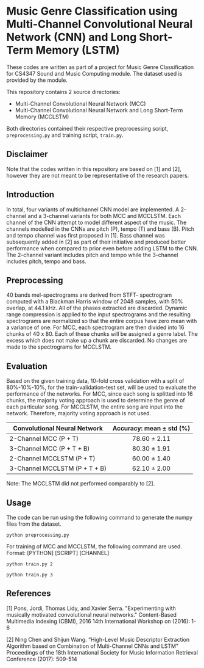# Music Genre Classification using Multi-Channel Convolutional Neural Network (CNN) and Long Short-Term Memory (LSTM)
These codes are written as part of a project for Music Genre Classification for CS4347 Sound and Music Computing module. The dataset used is provided by the module. 

This repository contains 2 source directories:
* Multi-Channel Convolutional Neural Network (MCC)
* Multi-Channel Convolutional Neural Network and Long Short-Term Memory (MCCLSTM)

Both directories contained their respective preprocessing script, `preprocessing.py` and training script, `train.py`.

## Disclaimer
Note that the codes written in this repository are based on [1] and [2], however they are not meant to be representative of the research papers.

## Introduction
In total, four variants of multichannel CNN model are implemented. A 2-channel and a 3-channel variants for both MCC and MCCLSTM. Each channel of the CNN attempt to model different aspect of the music. The channels modelled in the CNNs are pitch (P), tempo (T) and bass (B). Pitch and tempo channel was first proposed in [1]. Bass channel was subsequently added in [2] as part of their initiative and produced better performance when compared to prior even before adding LSTM to the CNN. The 2-channel variant includes pitch and tempo while the 3-channel includes pitch, tempo and bass. 

## Preprocessing
40 bands mel-spectrograms are derived from STFT- spectrogram computed with a Blackman Harris window of 2048 samples, with 50% overlap, at 44.1 kHz. All of the phases extracted are discarded. Dynamic range compression is applied to the input spectrograms and the resulting spectrograms are normalized so that the entire corpus have zero mean with a variance of one. For MCC, each spectrogram are then divided into 16 chunks of 40 x 80. Each of these chunks will be assigned a genre label. The excess which does not make up a chunk are discarded. No changes are made to the spectrograms for MCCLSTM.

## Evaluation
Based on the given training data, 10-fold cross validation with a split of 80%-10%-10%, for the train-validation-test set, will be used to evaluate the performance of the networks. For MCC, since each song is splitted into 16 chunks, the majority voting approach is used to determine the genre of each particular song. For MCCLSTM, the entire song are input into the network. Therefore, majority voting approach is not used.

| Convolutional Neural Network  | Accuracy: mean ± std (%)  |
|-------------------------------|:-------------------------:|
| 2-Channel MCC (P + T)         |       78.60 ± 2.11        |
| 3-Channel MCC (P + T + B)     |       80.30 ± 1.91        |
| 2-Channel MCCLSTM (P + T)     |       60.00 ± 1.40        |
| 3-Channel MCCLSTM (P + T + B) |       62.10 ± 2.00        |

Note: The MCCLSTM did not performed comparably to [2].

## Usage
The code can be run using the following command to generate the numpy files from the dataset.

`python preprocessing.py`

For training of MCC and MCCLSTM, the following command are used. Format: [PYTHON] [SCRIPT] [CHANNEL]

`python train.py 2`

`python train.py 3`

## References
[1] Pons, Jordi, Thomas Lidy, and Xavier Serra. "Experimenting with musically motivated     convolutional neural networks." Content-Based Multimedia Indexing (CBMI), 2016 14th International Workshop on (2016): 1-6

[2] Ning Chen and Shijun Wang. “High-Level Music Descriptor Extraction Algorithm based on Combination of Multi-Channel CNNs and LSTM” Proceedings of the 18th International Society for Music Information Retrieval Conference (2017): 509-514
